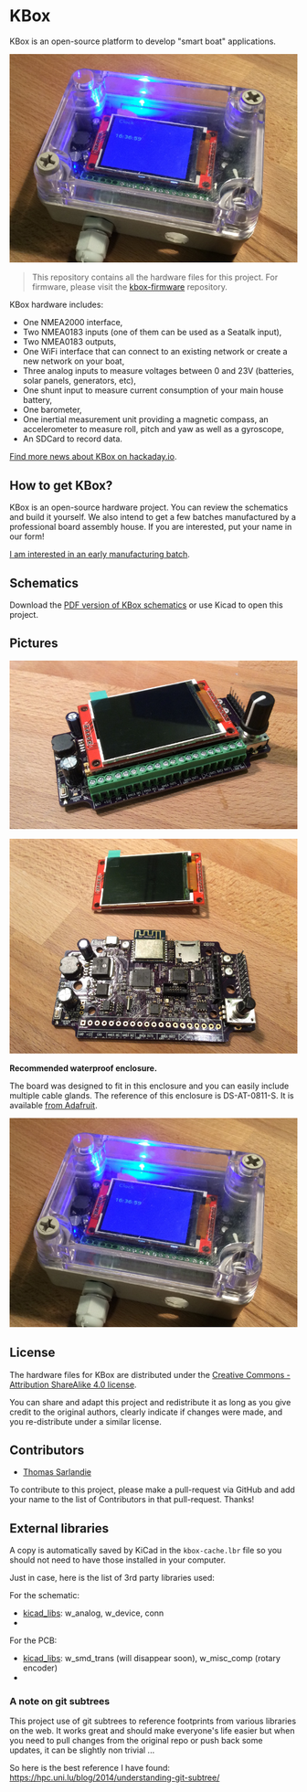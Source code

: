 # KBox

KBox is an open-source platform to develop "smart boat" applications.

![Picture of KBox](kbox-in-enclosure.jpg)

> This repository contains all the hardware files for this project. For firmware,
> please visit the [kbox-firmware](https://github.com/sarfata/kbox-firmware)
> repository.

KBox hardware includes:

 - One NMEA2000 interface,
 - Two NMEA0183 inputs (one of them can be used as a Seatalk input),
 - Two NMEA0183 outputs,
 - One WiFi interface that can connect to an existing network or create a new
   network on your boat,
 - Three analog inputs to measure voltages between 0 and 23V (batteries, solar
   panels, generators, etc),
 - One shunt input to measure current consumption of your main house battery,
 - One barometer,
 - One inertial measurement unit providing a magnetic compass, an accelerometer
   to measure roll, pitch and yaw as well as a gyroscope,
 - An SDCard to record data.

[Find more news about KBox on
hackaday.io](https://hackaday.io/project/11055-kbox).

## How to get KBox?

KBox is an open-source hardware project. You can review the schematics and build
it yourself. We also intend to get a few batches manufactured by a professional
board assembly house. If you are interested, put your name in our form!

[I am interested in an early manufacturing batch](http://goo.gl/forms/y78AeACvyr).

## Schematics

Download the [PDF version of KBox
schematics](https://github.com/sarfata/kbox-hardware/releases/download/kbox-v1-revC/kbox-revC.pdf)
or use Kicad to open this project.

## Pictures

![KBox electronics](kbox.jpg)

![KBox with the screen removed](kbox-exploded.jpg)

**Recommended waterproof enclosure.**

The board was designed to fit in this enclosure and you can easily include
multiple cable glands. The reference of this enclosure is DS-AT-0811-S. It is
available [from Adafruit](https://www.adafruit.com/products/903).

![KBox in a waterproof enclosure](kbox-in-enclosure.jpg)

## License

The hardware files for KBox are distributed under the [Creative Commons -
Attribution ShareAlike 4.0
license](https://creativecommons.org/licenses/by-sa/4.0/legalcode).

You can share and adapt this project and redistribute it as long as you give
credit to the original authors, clearly indicate if changes were made, and you
re-distribute under a similar license.

## Contributors

- [Thomas Sarlandie](https://github.com/sarfata/)

To contribute to this project, please make a pull-request via GitHub and add
your name to the list of Contributors in that pull-request. Thanks!

## External libraries

A copy is automatically saved by KiCad in the `kbox-cache.lbr` file so you
should not need to have those installed in your computer.

Just in case, here is the list of 3rd party libraries used:

For the schematic:

 - [kicad_libs]: w_analog, w_device, conn
 - [gsg-kicad-lib]: gsg-symbols

For the PCB:

 - [kicad_libs]: w_smd_trans (will disappear soon), w_misc_comp (rotary encoder)
 - [gsg-kicad-lib]: gsg-modules (micro usb connector)

[kicad_libs]: git://smisioto.eu/kicad_libs.git
[gsg-kicad-lib]: git@github.com:greatscottgadgets/gsg-kicad-lib.git

### A note on git subtrees

This project use of git subtrees to reference footprints from various libraries
on the web. It works great and should make everyone's life easier but when you
need to pull changes from the original repo or push back some updates, it can be
slightly non trivial ...

So here is the best reference I have found:
https://hpc.uni.lu/blog/2014/understanding-git-subtree/

